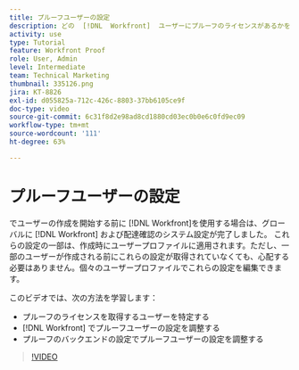 ```yaml
---
title: プルーフユーザーの設定
description: どの  [!DNL  Workfront]  ユーザーにプルーフのライセンスがあるかを判断し、 [!DNL Workfront]  とバックエンド設定の両方でユーザー設定を調整する方法を説明します。
activity: use
type: Tutorial
feature: Workfront Proof
role: User, Admin
level: Intermediate
team: Technical Marketing
thumbnail: 335126.png
jira: KT-8826
exl-id: d055825a-712c-426c-8803-37bb6105ce9f
doc-type: video
source-git-commit: 6c31f8d2e98ad8cd1880cd03ec0b0e6c0fd9ec09
workflow-type: tm+mt
source-wordcount: '111'
ht-degree: 63%

---
```


# プルーフユーザーの設定

でユーザーの作成を開始する前に [!DNL  Workfront]を使用する場合は、グローバルに [!DNL Workfront] および配達確認のシステム設定が完了しました。 これらの設定の一部は、作成時にユーザープロファイルに適用されます。ただし、一部のユーザーが作成される前にこれらの設定が取得されていなくても、心配する必要はありません。個々のユーザープロファイルでこれらの設定を編集できます。


このビデオでは、次の方法を学習します：

* プルーフのライセンスを取得するユーザーを特定する
* [!DNL  Workfront] でプルーフユーザーの設定を調整する
* プルーフのバックエンドの設定でプルーフユーザーの設定を調整する

>[!VIDEO](https://video.tv.adobe.com/v/335126/?quality=12&learn=on)

<!--
Lean More URLs
-->
